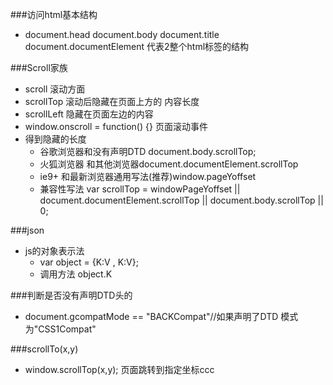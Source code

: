 ###访问html基本结构
* document.head document.body document.title document.documentElement 代表2整个html标签的结构

###Scroll家族
* scroll 滚动方面
* scrollTop 滚动后隐藏在页面上方的 内容长度
* scrollLeft 隐藏在页面左边的内容
*  window.onscroll = function() {} 页面滚动事件
*  得到隐藏的长度
	* 谷歌浏览器和没有声明DTD<DOCTYPE> document.body.scrollTop;
	* 火狐浏览器 和其他浏览器document.documentElement.scrollTop
	* ie9+ 和最新浏览器通用写法(推荐)window.pageYoffset 
	* 兼容性写法 var scrollTop = windowPageYoffset || document.documentElement.scrollTop || document.body.scrollTop || 0;

###json
* js的对象表示法
	* var object = {K:V , K:V};
	* 调用方法 object.K


###判断是否没有声明DTD头的
* document.gcompatMode == "BACKCompat"//如果声明了DTD 模式为"CSS1Compat"


###scrollTo(x,y)
* window.scrollTop(x,y); 页面跳转到指定坐标ccc